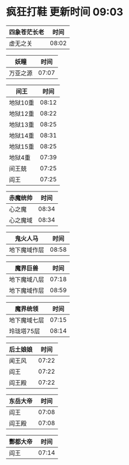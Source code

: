 # 疯狂打鞋 更新时间 09:03

| 四象苍茫长老   | 时间    |
|--------|-------|
| 虚无之关 | 08:02 |

| 妖瞳   | 时间    |
|--------|-------|
| 万亚之源 | 07:07 |

| 间王   | 时间    |
|--------|-------|
| 地狱10重 | 08:12 |
| 地狱12重 | 08:22 |
| 地狱13重 | 08:25 |
| 地狱14重 | 08:31 |
| 地狱15重 | 08:25 |
| 地狱4重 | 07:39 |
| 间王兢 | 07:25 |
| 阎王 | 07:25 |

| 赤魔统帅   | 时间    |
|--------|-------|
| 心之魔 | 08:34 |
| 心之魔域 | 08:34 |

| 鬼火人马   | 时间    |
|--------|-------|
| 地下魔域作层 | 08:58 |

| 魔界巨兽   | 时间    |
|--------|-------|
| 地下魔域八层 | 07:18 |
| 地下魔域作层 | 08:59 |

| 魔界统领   | 时间    |
|--------|-------|
| 地下魔域七层 | 07:15 |
| 玲珑塔75层 | 08:14 |

| 后土娘娘   | 时间    |
|--------|-------|
| 闻王风 | 07:22 |
| 阎王 | 07:22 |
| 阎王殿 | 07:22 |

| 东岳大帝   | 时间    |
|--------|-------|
| 阎王 | 07:08 |
| 阎王殿 | 07:08 |

| 酆都大帝   | 时间    |
|--------|-------|
| 阎王 | 07:14 |